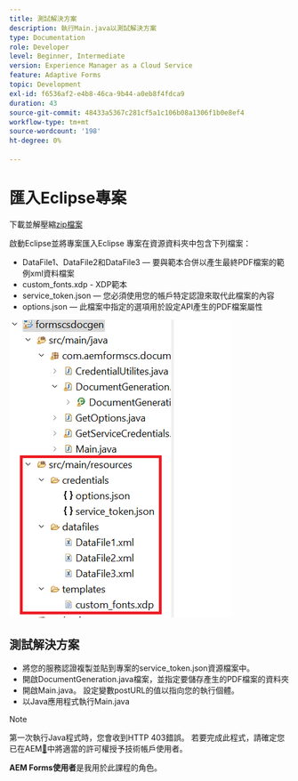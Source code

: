 ```yaml
---
title: 測試解決方案
description: 執行Main.java以測試解決方案
type: Documentation
role: Developer
level: Beginner, Intermediate
version: Experience Manager as a Cloud Service
feature: Adaptive Forms
topic: Development
exl-id: f6536af2-e4b8-46ca-9b44-a0eb8f4fdca9
duration: 43
source-git-commit: 48433a5367c281cf5a1c106b08a1306f1b0e8ef4
workflow-type: tm+mt
source-wordcount: '198'
ht-degree: 0%

---
```


# 匯入Eclipse專案

下載並解壓縮[zip檔案](./assets/aem-forms-cs-doc-gen.zip)

啟動Eclipse並將專案匯入Eclipse
專案在資源資料夾中包含下列檔案：

* DataFile1、DataFile2和DataFile3 — 要與範本合併以產生最終PDF檔案的範例xml資料檔案
* custom_fonts.xdp - XDP範本
* service_token.json — 您必須使用您的帳戶特定認證來取代此檔案的內容
* options.json — 此檔案中指定的選項用於設定API產生的PDF檔案屬性

![resources-file](./assets/resource-files.png)

## 測試解決方案

* 將您的服務認證複製並貼到專案的service_token.json資源檔案中。
* 開啟DocumentGeneration.java檔案，並指定要儲存產生的PDF檔案的資料夾
* 開啟Main.java。 設定變數postURL的值以指向您的執行個體。
* 以Java應用程式執行Main.java

>[!NOTE]
> 第一次執行Java程式時，您會收到HTTP 403錯誤。 若要完成此程式，請確定您已在AEM[&#128279;](https://experienceleague.adobe.com/docs/experience-manager-learn/getting-started-with-aem-headless/authentication/service-credentials.html?lang=zh-Hant#configure-access-in-aem)中將適當的許可權授予技術帳戶使用者。

**AEM Forms使用者**&#x200B;是我用於此課程的角色。
